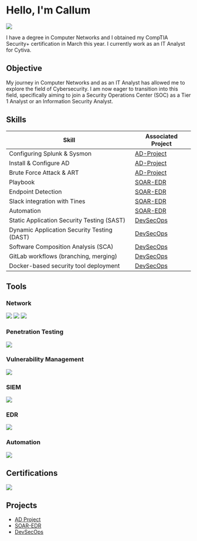 
# Hello, I'm Callum
<a href="https://linkedin.com/in/callum-thorpe603919"><img src="https://img.shields.io/badge/-LinkedIn-0072b1?&style=for-the-badge&logo=linkedin&logoColor=white" /></a>

I have a degree in Computer Networks and I obtained my CompTIA Security+ certification in March this year. I currently work as an IT Analyst for Cytiva.

## Objective

My journey in Computer Networks and as an IT Analyst has allowed me to explore the field of Cybersecurity. I am now eager to transition into this field, specifically aiming to join a Security Operations Center (SOC) as a Tier 1 Analyst or an Information Security Analyst.

## Skills

| Skill                                         | Associated Project         |
|-----------------------------------------------|----------------------------|
| Configuring Splunk & Sysmon                   | <a href="https://github.com/CRT-3005/AD-Project/tree/main"> AD-Project </a>|
| Install & Configure AD                        | <a href="https://github.com/CRT-3005/AD-Project/tree/main"> AD-Project </a>|
| Brute Force Attack & ART                      | <a href="https://github.com/CRT-3005/AD-Project/tree/main"> AD-Project </a>|
| Playbook                                      | <a href="https://github.com/CRT-3005/SOAR-EDR"> SOAR-EDR </a>|
| Endpoint Detection                            | <a href="https://github.com/CRT-3005/SOAR-EDR"> SOAR-EDR </a>|
| Slack integration with Tines                  | <a href="https://github.com/CRT-3005/SOAR-EDR"> SOAR-EDR </a>|
| Automation                                    | <a href="https://github.com/CRT-3005/SOAR-EDR"> SOAR-EDR </a>|
| Static Application Security Testing (SAST)    | <a href="https://github.com/CRT-3005/DevSecOps"> DevSecOps </a>|
| Dynamic Application Security Testing (DAST)   | <a href="https://github.com/CRT-3005/DevSecOps"> DevSecOps </a>|
| Software Composition Analysis (SCA)           | <a href="https://github.com/CRT-3005/DevSecOps"> DevSecOps </a>|
| GitLab workflows (branching, merging)         | <a href="https://github.com/CRT-3005/DevSecOps"> DevSecOps </a>|
| Docker-based security tool deployment         | <a href="https://github.com/CRT-3005/DevSecOps"> DevSecOps </a>|

## Tools
### Network
<div>
    <img src="https://img.shields.io/badge/-Wireshark-1679A7?&style=for-the-badge&logo=Wireshark&logoColor=white" />
    <img src="https://img.shields.io/badge/-SolarWinds-FFA500?&style=for-the-badge&logo=SolarWinds&logoColor=white" />
    <img src="https://img.shields.io/badge/-Cisco%20Identity%20Services%20Engine-1679A7?&style=for-the-badge&logo=Cisco&logoColor=white" />
</div>

### Penetration Testing
<div>
    <img src="https://img.shields.io/badge/-Kali-FFFFFF?&style=for-the-badge&logo=Kali&logoColor=black" />
</div>

### Vulnerability Management
<div>
    <img src="https://img.shields.io/badge/-Rapid7-FF8C00?&style=for-the-badge&logo=Rapid7&logoColor=white" />
</div>

### SIEM
<div>
    <img src="https://img.shields.io/badge/-Splunk-000000?&style=for-the-badge&logo=Splunk&logoColor=white" />
</div>

### EDR
<div>
    <img src="https://img.shields.io/badge/-LimaCharlie-808080?&style=for-the-badge&logo=LimaCharlie&logoColor=white" />
</div>

### Automation
<div>
    <img src="https://img.shields.io/badge/-Tines-800080?&style=for-the-badge&logo=Tines&logoColor=white" />
</div>

## Certifications
<div>
    <img src="https://img.shields.io/badge/-Security%2B-FF0000?&style=for-the-badge&logo=CompTIA&logoColor=white" />
</div>

## Projects
- <a href="https://github.com/CRT-3005/AD-Project/tree/main"> AD Project </a>
- <a href="https://github.com/CRT-3005/SOAR-EDR"> SOAR-EDR </a>
- <a href="https://github.com/CRT-3005/DevSecOps"> DevSecOps </a>
